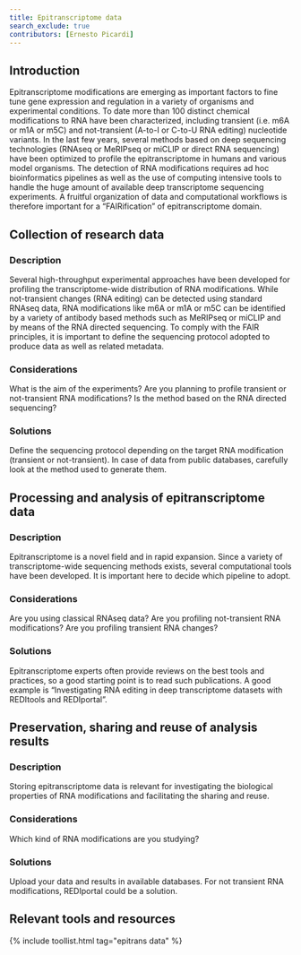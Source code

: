 ```yaml
---
title: Epitranscriptome data
search_exclude: true
contributors: [Ernesto Picardi]
---
```


## Introduction
Epitranscriptome modifications are emerging as important factors to fine tune gene expression and regulation in a variety of organisms and experimental conditions. To date more than 100 distinct chemical modifications to RNA have been characterized, including transient (i.e. m6A or m1A or m5C) and not-transient (A-to-I or C-to-U RNA editing) nucleotide variants. In the last few years, several methods based on deep sequencing technologies (RNAseq or MeRIPseq or miCLIP or direct RNA sequencing) have been optimized to profile the epitranscriptome in humans and various model organisms. The detection of RNA modifications requires ad hoc bioinformatics pipelines as well as the use of computing intensive tools to handle the huge amount of available deep transcriptome sequencing experiments. A fruitful organization of data and computational workflows is therefore important for a “FAIRification” of epitranscriptome domain.

## Collection of research data
 
### Description
Several high-throughput experimental approaches have been developed for profiling the transcriptome-wide distribution of RNA modifications. While not-transient changes (RNA editing) can be detected using standard RNAseq data, RNA modifications like m6A or m1A or m5C can be identified by a variety of antibody based methods such as MeRIPseq or miCLIP and by means of the RNA directed sequencing. To comply with the FAIR principles, it is important to define the sequencing protocol adopted to produce data as well as related metadata. 

### Considerations
What is the aim of the experiments? 
Are you planning to profile transient or not-transient RNA modifications?
Is the method based on the RNA directed sequencing?

### Solutions
Define the sequencing protocol depending on the target RNA modification (transient or not-transient). In case of data from public databases, carefully look at the method used to generate them.

## Processing and analysis of epitranscriptome data

### Description
Epitranscriptome is a novel field and in rapid expansion. Since a variety of transcriptome-wide sequencing methods exists, several computational tools have been developed. It is important here to decide which pipeline to adopt.

### Considerations
Are you using classical RNAseq data?
Are you profiling not-transient RNA modifications?
Are you profiling transient RNA changes?

### Solutions
Epitranscriptome experts often provide reviews on the best tools and practices, so a good starting point is to read such publications. A good example is “Investigating RNA editing in deep transcriptome datasets with REDItools and REDIportal”.

## Preservation, sharing and reuse of analysis results

### Description
Storing epitranscriptome data is relevant for investigating the biological properties of RNA modifications and facilitating the sharing and reuse.

### Considerations
Which kind of RNA modifications are you studying?

### Solutions
Upload your data and results in available databases. For not transient RNA modifications, REDIportal could be a solution.

## Relevant tools and resources  
<!--- Automatically generated table; edit the TAG below to the tag for this page, so that tools that have this page's tag are listed here. You can get the tag for this page from the [list of tags](https://github.com/elixir-europe/rdmkit/blob/master/_data/tags.yml). If it isn't listed there, please raise an issue.--->

{% include toollist.html tag="epitrans data" %}
